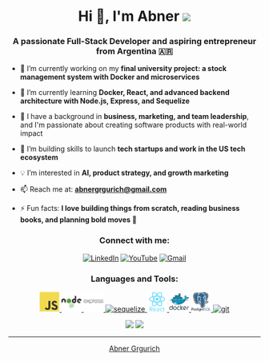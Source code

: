 <h1 align="center">Hi 👋, I'm Abner <img height="40" src="https://emoji.gg/assets/emoji/7333-parrotdance.gif"></h1>
<h3 align="center">A passionate Full-Stack Developer and aspiring entrepreneur from Argentina 🇦🇷</h3>

- 🔭 I’m currently working on my **final university project: a stock management system with Docker and microservices**

- 🌱 I’m currently learning **Docker, React, and advanced backend architecture with Node.js, Express, and Sequelize**

- 💼 I have a background in **business, marketing, and team leadership**, and I'm passionate about creating software products with real-world impact

- 🚀 I’m building skills to launch **tech startups and work in the US tech ecosystem**

- 💡 I’m interested in **AI, product strategy, and growth marketing**

- 📫 Reach me at: **abnergrgurich@gmail.com**

- ⚡ Fun facts: **I love building things from scratch, reading business books, and planning bold moves 🚀**

<h3 align="center">Connect with me:</h3>
<div align="center">

<!-- Replace with your real links if available -->
[![LinkedIn](https://img.shields.io/badge/LinkedIn-0077B5?style=for-the-badge&logo=linkedin&logoColor=white)](#)
[![YouTube](https://img.shields.io/badge/YouTube-red?style=for-the-badge&logo=youtube&logoColor=white)](#)
[![Gmail](https://img.shields.io/badge/Gmail-D14836?style=for-the-badge&logo=gmail&logoColor=white)](mailto:abnergrgurich@gmail.com)

</div>

<h3 align="center">Languages and Tools:</h3>

<p align="center"> 
  <a href="https://developer.mozilla.org/en-US/docs/Web/JavaScript" target="_blank"> 
    <img src="https://raw.githubusercontent.com/devicons/devicon/master/icons/javascript/javascript-original.svg" alt="javascript" width="40" height="40"/> 
  </a> 
  <a href="https://nodejs.org" target="_blank"> 
    <img src="https://raw.githubusercontent.com/devicons/devicon/master/icons/nodejs/nodejs-original-wordmark.svg" alt="nodejs" width="40" height="40"/> 
  </a> 
  <a href="https://expressjs.com" target="_blank"> 
    <img src="https://raw.githubusercontent.com/devicons/devicon/master/icons/express/express-original-wordmark.svg" alt="express" width="40" height="40"/> 
  </a>
  <a href="https://sequelize.org" target="_blank">
    <img src="https://sequelize.org/img/logo.svg" alt="sequelize" width="40" height="40"/>
  </a>
  <a href="https://react.dev/" target="_blank"> 
    <img src="https://raw.githubusercontent.com/devicons/devicon/master/icons/react/react-original-wordmark.svg" alt="react" width="40" height="40"/> 
  </a>
  <a href="https://www.docker.com/" target="_blank">
    <img src="https://raw.githubusercontent.com/devicons/devicon/master/icons/docker/docker-original-wordmark.svg" alt="docker" width="40" height="40"/>
  </a>
  <a href="https://www.postgresql.org/" target="_blank">
    <img src="https://raw.githubusercontent.com/devicons/devicon/master/icons/postgresql/postgresql-original-wordmark.svg" alt="postgresql" width="40" height="40"/>
  </a>
  <a href="https://git-scm.com/" target="_blank"> 
    <img src="https://www.vectorlogo.zone/logos/git-scm/git-scm-icon.svg" alt="git" width="40" height="40"/> 
  </a>
</p>

<p align= "center">
  <img height= "150" src="https://github-readme-stats.vercel.app/api?username=Abner2646&theme=react&show_icons=true&include_all_commits=true" />
  <img height= "150" src="https://github-readme-stats.vercel.app/api/top-langs/?username=Abner2646&theme=react&layout=compact" />
</p>

------

<p align="center">
  <a href="https://github.com/Abner2646">Abner Grgurich</a>
</p>
